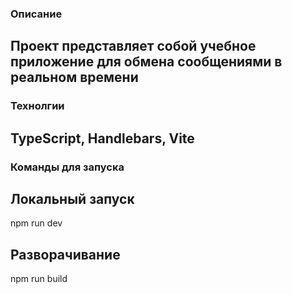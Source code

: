### Описание

Проект представляет собой учебное приложение для обмена сообщениями в реальном времени
---

### Технолгии

TypeScript, Handlebars, Vite
---

### Команды для запуска

## Локальный запуск
npm run dev

## Разворачивание
npm run build